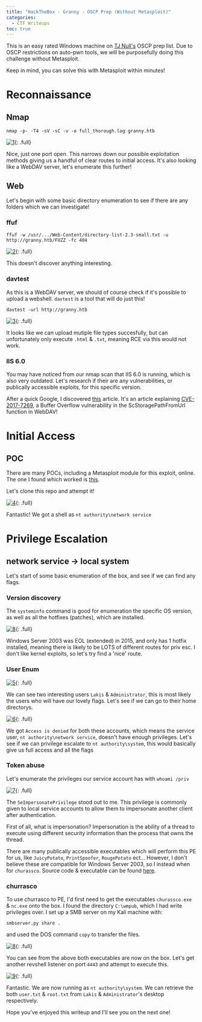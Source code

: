 ```yaml
---
title: "HackTheBox - Granny - OSCP Prep (Without Metasploit)"
categories:
  - CTF Writeups
toc: true
---
```


This is an easy rated Windows machine on [TJ Null's](https://docs.google.com/spreadsheets/u/1/d/1dwSMIAPIam0PuRBkCiDI88pU3yzrqqHkDtBngUHNCw8/htmlview#) OSCP prep list. Due to OSCP restrictions on auto-pwn tools, we will be purposefully doing this challenge without Metasploit. 

Keep in mind, you can solve this with Metasploit within minutes!

# Reconnaissance

## Nmap 

`nmap -p- -T4 -sV -sC -v -o full_thorough.log granny.htb`

[![1](/assets/images/Granny/1.png)](/assets/images/Granny/1.png){: .full}

Nice, just one port open. This narrows down our possible exploitation methods giving us a handful of clear routes to initial access. It's also looking like a WebDAV server, let's enumerate this further!

## Web

Let's begin with some basic directory enumeration to see if there are any folders which we can investigate!

### ffuf

`ffuf -w /usr/.../Web-Content/directory-list-2.3-small.txt -u http://granny.htb/FUZZ -fc 404`

[![2](/assets/images/Granny/2.png)](/assets/images/Granny/2.png){: .full}

This doesn't discover anything interesting.

### davtest

As this is a WebDAV server, we should of course check if it's possible to upload a webshell. `davtest` is a tool that will do just this!

`davtest -url http://granny.htb`

[![3](/assets/images/Granny/3.png)](/assets/images/Granny/3.png){: .full}

It looks like we can upload mutiple file types succesfully, but can unfortunately only execute `.html` & `.txt`, meaning RCE via this would not work.

### IIS 6.0

You may have noticed from our nmap scan that IIS 6.0 is running, which is also very outdated. Let's research if their are any vulnerabilities, or publically accessible exploits, for this specific version.

After a quick Google, I discovered [this](https://www.trendmicro.com/en_us/research/17/c/iis-6-0-vulnerability-leads-code-execution.html) article. It's an article explaining [CVE-2017-7269](https://cve.mitre.org/cgi-bin/cvename.cgi?name=CVE-2017-7269), a Buffer Overflow vulnerability in the ScStoragePathFromUrl function in WebDAV! 

# Initial Access

## POC

There are many POCs, including a Metasploit module for this exploit, online. The one I found which worked is [this](https://github.com/crypticdante/CVE-2017-7269). 

Let's clone this repo and attempt it!

[![4](/assets/images/Granny/4.png)](/assets/images/Granny/4.png){: .full}

Fantastic! We got a shell as `nt authority\network service`

# Privilege Escalation

## network service -> local system

Let's start of some basic enumeration of the box, and see if we can find any flags.

### Version discovery

The `systeminfo` command is good for enumeration the specific OS version, as well as all the hotfixes (patches), which are installed. 

[![8](/assets/images/Granny/8.png)](/assets/images/Granny/8.png){: .full}

Windows Server 2003 was EOL (extended) in 2015, and only has 1 hotfix installed, meaning there is likely to be LOTS of different routes for priv esc. I don't like kernel exploits, so let's try find a 'nice' route.

### User Enum

[![5](/assets/images/Granny/5.png)](/assets/images/Granny/5.png){: .full}

We can see two interesting users `Lakis` & `Administrator`, this is most likely the users who will have our lovely flags. Let's see if we can go to their home directorys.

[![6](/assets/images/Granny/6.png)](/assets/images/Granny/6.png){: .full}

We got `Access is denied` for both these accounts, which means the service user, `nt authority\network service`, doesn't have enough privileges. Let's see if we can privilege escalate to `nt authority\system`, this would basically give us full access and all the flags

### Token abuse

Let's enumerate the privileges our service account has with `whoami /priv`

[![7](/assets/images/Granny/7.png)](/assets/images/Granny/7.png){: .full}

The `SeImpersonatePrivilege` stood out to me. This privilege is commonly given to local service accounts to allow them to impersonate another client after authentication.

First of all, what is impersonation? Impersonation is the ability of a thread to execute using different security information than the process that owns the thread.

There are many publically accessible executables which will perform this PE for us, like `JuicyPotato`, `PrintSpoofer`, `RougePotato` ect... However, I don't believe these are compatible for Windows Server 2003, so I instead when for `churassco`. Source code & executable can be found [here](https://github.com/Re4son/Churrasco/).

### churrasco

To use churrasco to PE, I'd first need to get the executables `churassco.exe` & `nc.exe` onto the box. I found the directory `C:\wmpub`, which I had write privileges over. I set up a SMB server on my Kali machine with:

`smbserver.py share .`

and used the DOS command `copy` to transfer the files.

[![8](/assets/images/Granny/8.png)](/assets/images/Granny/8.png){: .full}

You can see from the above both executables are now on the box. Let's get another revshell listener on port `4443` and attempt to execute this.

[![9](/assets/images/Granny/9.png)](/assets/images/Granny/9.png){: .full}

Fantastic. We are now running as `nt authority\system`. We can retrieve the both `user.txt` & `root.txt` from `Lakis` & `Administrator`'s desktop respectively.

Hope you've enjoyed this writeup and I'll see you on the next one!  
